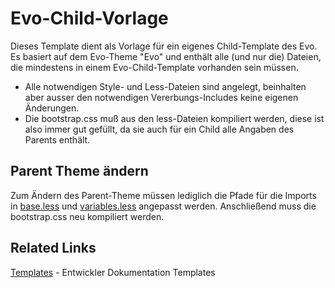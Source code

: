 # Evo-Child-Vorlage

Dieses Template dient als Vorlage für ein eigenes Child-Template des Evo.
Es basiert auf dem Evo-Theme "Evo" und enthält alle (und nur die) Dateien, die mindestens in einem Evo-Child-Template
vorhanden sein müssen.
- Alle notwendigen Style- und Less-Dateien sind angelegt, beinhalten aber ausser den notwendigen Vererbungs-Includes 
keine eigenen Änderungen.
- Die bootstrap.css muß aus den less-Dateien kompiliert werden, diese ist also immer gut gefüllt, da sie auch für ein 
Child alle Angaben des Parents enthält.

## Parent Theme ändern

Zum Ändern des Parent-Theme müssen lediglich die Pfade für die Imports in [base.less](themes/base/less/base.less)
und [variables.less](themes/base/less/variables.less) angepasst werden. Anschließend muss die bootstrap.css neu 
kompiliert werden.

## Related Links

[Templates](http://docs.jtl-shop.de/de/latest/shop_templates/index.html) - Entwickler Dokumentation Templates